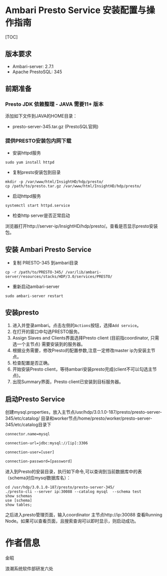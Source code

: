 #   Ambari Presto Service 安装配置与操作指南

[TOC]

## 版本要求

* Ambari-server: 2.7.1 
* Apache PrestoSQL: 345

## 前期准备

### Presto JDK 依赖整理 - JAVA 需要11+ 版本

添加如下文件到JAVA的HOME目录：

* presto-server-345.tar.gz (PrestoSQL官网)

### 提供PRESTO安装包内网下载

* 安装httpd服务

```shell
sudo yum install httpd
```

* 复制presto安装包到目录

```
mkdir -p /var/www/html/InsightHD/hdp/presto/
cp /path/to/presto.tar.gz /var/www/html/InsightHD/hdp/presto/
```

* 启动httpd服务

```
systemctl start httpd.service
```

* 检查http server是否正常启动

浏览器打开http://server-ip/InsightHD/hdp/presto/。查看是否显示presto安装包。

## 安装 Ambari Presto Service

* 复制 PRESTO-345 到ambari目录

```
cp -r /path/to/PRESTO-345/ /var/lib/ambari-server/resources/stacks/HDP/3.0/services/PRESTO/
```

* 重新启动ambari-server

```
sudo ambari-server restart
```

## 安装presto

1. 进入并登录ambari。点击左侧的`Actions`按钮，选择`Add service`。
2. 在打开的窗口中勾选PRESTO服务。
3. Assign Slaves and Clients界面选择Presto client  (目前指coordinator, 只需选一个主节点) 需要安装到的服务器。
5. 根据业务需要，修改Presto的配置参数,注意一定修改master ip为安装主节点。
6. 检查配置是否正确。
7. 开始安装Presto client，等待ambari安装presto完成(client不可以勾选主节点)。
8. 出现Summary界面，Presto client已安装到目标服务器。

## 启动Presto Service

创建mysql.properties，放入主节点/usr/hdp/3.0.1.0-187/presto/presto-server-345/etc/catalog/ 目录和worker节点/home/presto/worker/presto-server-345/etc/catalog目录下

``` bash
connector.name=mysql

connection-url=jdbc:mysql://[ip]:3306

connection-user=[user]

connection-password=[password]
```



进入到Presto的安装目录，执行如下命令,可以查询到当前数据库中的表（schema对应mysql数据库名）：

```shell
cd /usr/hdp/3.0.1.0-187/presto/presto-server-345/
./presto-cli --server ip:30088 --catalog mysql  --schema test
show schemas
use [schema]
show tables;

```

之后进入presto管理页面，输入coordinator 主节点http://ip:30088 查看Running Node。如果可以查看页面，且搜索查询可以即时显示，则启动成功。

# 作者信息

金昭

浪潮系统软件部研发六处


